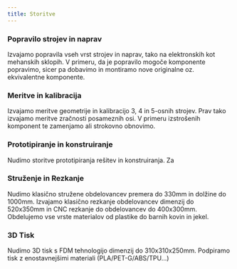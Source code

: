 ```yaml
---
title: Storitve
---
```


### Popravilo strojev in naprav

Izvajamo popravila vseh vrst strojev in naprav, tako na elektronskih kot mehanskih sklopih. V primeru, da je popravilo mogoče komponente popravimo, sicer pa dobavimo in montiramo nove originalne oz. ekvivalentne komponente. 

### Meritve in kalibracija

Izvajamo meritve geometrije in kalibracijo 3, 4 in 5-osnih strojev. Prav tako izvajamo meritve zračnosti posameznih osi. V primeru izstrošenih komponent te zamenjamo ali strokovno obnovimo.

### Prototipiranje in konstruiranje

Nudimo storitve prototipiranja rešitev in konstruiranja. Za 

### Struženje in Rezkanje

Nudimo klasično stružene obdelovancev premera do 330mm in dolžine do 1000mm. Izvajamo klasično rezkanje obdelovancev dimenzij do 520x350mm in CNC rezkanje do obdelovancev do 400x300mm. Obdelujemo vse vrste materialov od plastike do barnih kovin in jekel. 

### 3D Tisk

Nudimo 3D tisk s FDM tehnologijo dimenzij do 310x310x250mm. Podpiramo tisk z enostavnejšimi materiali (PLA/PET-G/ABS/TPU...)
